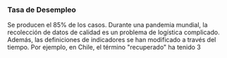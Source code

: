 ### Tasa de Desempleo

Se producen el 85% de los casos. Durante una pandemia mundial, la recolección de datos de calidad es un problema
de logística complicado. Además, las definiciones de indicadores se han modificado
a través del tiempo. Por ejemplo, en Chile, el término "recuperado" ha tenido 3